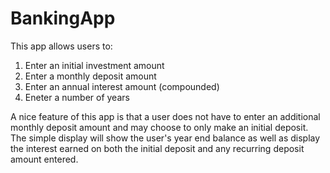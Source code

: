# BankingApp
This app allows users to:
 1) Enter an initial investment amount
 2) Enter a monthly deposit amount
 3) Enter an annual interest amount (compounded)
 4) Eneter a number of years

A nice feature of this app is that a user does not have to enter an additional monthly deposit amount and may choose to only make an initial deposit.
The simple display will show the user's year end balance as well as display the interest earned on both the initial deposit and any recurring deposit amount entered.

